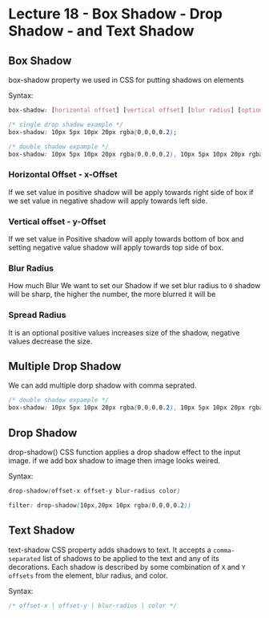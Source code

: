 # Lecture 18 - Box Shadow - Drop Shadow - and Text Shadow

## Box Shadow

box-shadow property we used  in CSS for putting shadows on elements

Syntax:

```css
box-shadow: [horizontal offset] [vertical offset] [blur radius] [optional spread radius] [color];

/* single drop shadow example */
box-shadow: 10px 5px 10px 20px rgba(0,0,0,0.2);

/* double shadow expample */
box-shadow: 10px 5px 10px 20px rgba(0,0,0,0.2), 10px 5px 10px 20px rgba(0,0,0,0.2)
```

### Horizontal Offset - x-Offset

If we set value in positive shadow will be apply towards right side of box if we set value in negative shadow will apply towards left side.

### Vertical offset - y-Offset

If we set value in Positive shadow will apply towards bottom of box and setting negative value shadow will apply towards top side of box.

### Blur Radius

How much Blur We want to set our Shadow if we set blur radius to `0` shadow will be sharp, the higher the number, the more blurred it will be

### Spread Radius

It is an optional positive values increases size of the shadow, negative values decrease the size.

## Multiple Drop Shadow

We can add multiple dorp shadow with comma seprated.

```css
/* double shadow expample */
box-shadow: 10px 5px 10px 20px rgba(0,0,0,0.2), 10px 5px 10px 20px rgba(0,0,0,0.2)
```

## Drop Shadow

drop-shadow() CSS function applies a drop shadow effect to the input image. if we add box shadow to image then image looks weired.

Syntax:

```css
drop-shadow(offset-x offset-y blur-radius color)

filter: drop-shadow(10px,20px 10px rgba(0,0,0,0.2))
```

## Text Shadow

text-shadow CSS property adds shadows to text. It accepts a `comma-separated` list of shadows to be applied to the text and any of its decorations. Each shadow is described by some combination of `X` and `Y` `offsets` from the element, blur radius, and color.

Syntax:

```css
/* offset-x | offset-y | blur-radius | color */
```